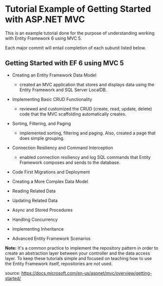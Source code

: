 # Tutorial Example of Getting Started with ASP.NET MVC

This is an example tutorial done for the purpose of understanding working with Entity Framework 6 using MVC 5. 

Each major commit will entail completion of each subunit listed below. 


Getting Started with EF 6 using MVC 5
--------------------------------------

- Creating an Entity Framework Data Model
    - created an MVC application that stores and displays data using the Entity Framework and SQL Server LocalDB.
- Implementing Basic CRUD Functionality
    - reviewed and customized the CRUD (create, read, update, delete) code that the MVC scaffolding automatically creates. 
- Sorting, Filtering, and Paging
    - implemented sorting, filtering and paging. Also, created a page that does simple grouping.
- Connection Resiliency and Command Interception
    - enabled connection resiliency and log SQL commands that Entity Framework composes and sends to the database.
- Code First Migrations and Deployment

- Creating a More Complex Data Model

- Reading Related Data

- Updating Related Data

- Async and Stored Procedures

- Handling Concurrency

- Implementing Inheritance

- Advanced Entity Framework Scenarios



**Note:** 
It's a common practice to implement the repository pattern in order to create an abstraction layer between your controller and the data access layer. To keep these tutorials simple and focused on teaching how to use the Entity Framework itself, repositories are not used. 

source: https://docs.microsoft.com/en-us/aspnet/mvc/overview/getting-started/
